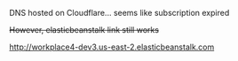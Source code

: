 DNS hosted on Cloudflare... seems like subscription expired

~~However, elasticbeanstalk link still works~~

http://workplace4-dev3.us-east-2.elasticbeanstalk.com
